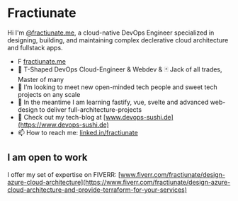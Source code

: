 # Fractiunate
Hi I'm [@fractiunate.me](https://www.linkedin.com/in/fractiunate-me-freelancing-34367a100/), a cloud-native DevOps Engineer specialized in designing, building, and maintaining complex declerative cloud architecture and fullstack apps.

- F [fractiunate.me](https://fractiunate.me)
- 🍵 T-Shaped DevOps Cloud-Engineer & Webdev & 🃏 Jack of all trades, Master of many
- 💬 I’m looking to meet new open-minded tech people and sweet tech projects on any scale
- 🎨 In the meantime I am learning fastify, vue, svelte and advanced web-design to deliver full-architecture-projects
- 🍣 Check out my tech-blog at [www.devops-sushi.de](https://www.devops-sushi.de)
- 📫 How to reach me: [linked.in/fractiunate](https://www.linkedin.com/in/fractiunate-me-freelancing-34367a100/)


## I am open to work

I offer my set of expertise on FIVERR: [www.fiverr.com/fractiunate/design-azure-cloud-architecture](https://www.fiverr.com/fractiunate/design-azure-cloud-architecture-and-provide-terraform-for-your-services)
<!---
fractiunate/fractiunate is a ✨ special ✨ repository because its `README.md` (this file) appears on your GitHub profile.
You can click the Preview link to take a look at your changes.
--->
